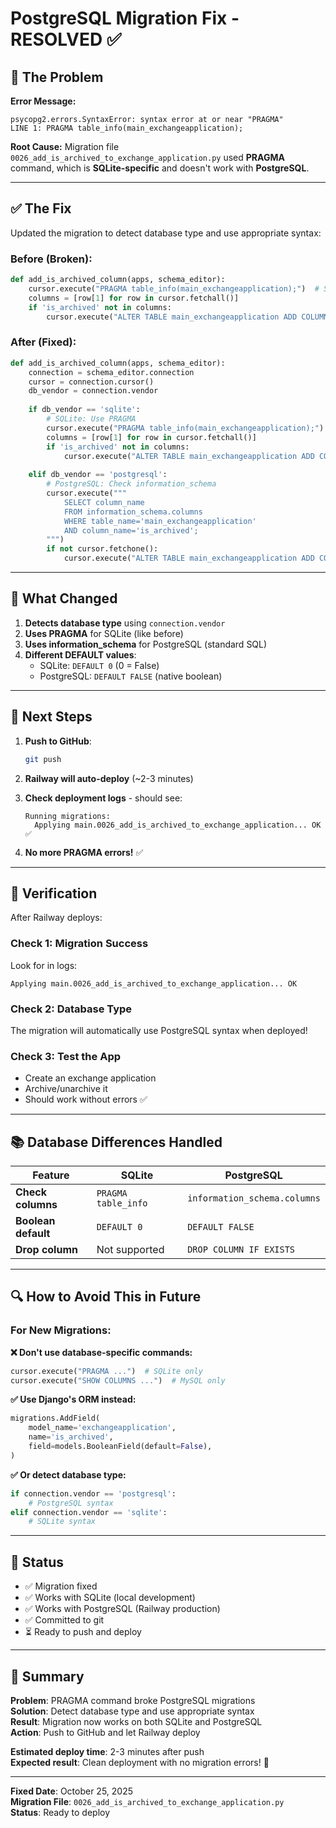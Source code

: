 # PostgreSQL Migration Fix - RESOLVED ✅

## 🚨 The Problem

**Error Message:**
```
psycopg2.errors.SyntaxError: syntax error at or near "PRAGMA"
LINE 1: PRAGMA table_info(main_exchangeapplication);
```

**Root Cause:**
Migration file `0026_add_is_archived_to_exchange_application.py` used **PRAGMA** command, which is **SQLite-specific** and doesn't work with **PostgreSQL**.

---

## ✅ The Fix

Updated the migration to detect database type and use appropriate syntax:

### Before (Broken):
```python
def add_is_archived_column(apps, schema_editor):
    cursor.execute("PRAGMA table_info(main_exchangeapplication);")  # SQLite only!
    columns = [row[1] for row in cursor.fetchall()]
    if 'is_archived' not in columns:
        cursor.execute("ALTER TABLE main_exchangeapplication ADD COLUMN is_archived BOOLEAN NOT NULL DEFAULT 0;")
```

### After (Fixed):
```python
def add_is_archived_column(apps, schema_editor):
    connection = schema_editor.connection
    cursor = connection.cursor()
    db_vendor = connection.vendor
    
    if db_vendor == 'sqlite':
        # SQLite: Use PRAGMA
        cursor.execute("PRAGMA table_info(main_exchangeapplication);")
        columns = [row[1] for row in cursor.fetchall()]
        if 'is_archived' not in columns:
            cursor.execute("ALTER TABLE main_exchangeapplication ADD COLUMN is_archived BOOLEAN NOT NULL DEFAULT 0;")
    
    elif db_vendor == 'postgresql':
        # PostgreSQL: Check information_schema
        cursor.execute("""
            SELECT column_name 
            FROM information_schema.columns 
            WHERE table_name='main_exchangeapplication' 
            AND column_name='is_archived';
        """)
        if not cursor.fetchone():
            cursor.execute("ALTER TABLE main_exchangeapplication ADD COLUMN is_archived BOOLEAN NOT NULL DEFAULT FALSE;")
```

---

## 🎯 What Changed

1. **Detects database type** using `connection.vendor`
2. **Uses PRAGMA** for SQLite (like before)
3. **Uses information_schema** for PostgreSQL (standard SQL)
4. **Different DEFAULT values**:
   - SQLite: `DEFAULT 0` (0 = False)
   - PostgreSQL: `DEFAULT FALSE` (native boolean)

---

## 🚀 Next Steps

1. **Push to GitHub**:
   ```bash
   git push
   ```

2. **Railway will auto-deploy** (~2-3 minutes)

3. **Check deployment logs** - should see:
   ```
   Running migrations:
     Applying main.0026_add_is_archived_to_exchange_application... OK ✅
   ```

4. **No more PRAGMA errors!** ✅

---

## 🧪 Verification

After Railway deploys:

### Check 1: Migration Success
Look for in logs:
```
Applying main.0026_add_is_archived_to_exchange_application... OK
```

### Check 2: Database Type
The migration will automatically use PostgreSQL syntax when deployed!

### Check 3: Test the App
- Create an exchange application
- Archive/unarchive it
- Should work without errors ✅

---

## 📚 Database Differences Handled

| Feature | SQLite | PostgreSQL |
|---------|--------|------------|
| **Check columns** | `PRAGMA table_info` | `information_schema.columns` |
| **Boolean default** | `DEFAULT 0` | `DEFAULT FALSE` |
| **Drop column** | Not supported | `DROP COLUMN IF EXISTS` |

---

## 🔍 How to Avoid This in Future

### For New Migrations:

**❌ Don't use database-specific commands:**
```python
cursor.execute("PRAGMA ...")  # SQLite only
cursor.execute("SHOW COLUMNS ...")  # MySQL only
```

**✅ Use Django's ORM instead:**
```python
migrations.AddField(
    model_name='exchangeapplication',
    name='is_archived',
    field=models.BooleanField(default=False),
)
```

**✅ Or detect database type:**
```python
if connection.vendor == 'postgresql':
    # PostgreSQL syntax
elif connection.vendor == 'sqlite':
    # SQLite syntax
```

---

## 🎉 Status

- ✅ Migration fixed
- ✅ Works with SQLite (local development)
- ✅ Works with PostgreSQL (Railway production)
- ✅ Committed to git
- ⏳ Ready to push and deploy

---

## 📝 Summary

**Problem**: PRAGMA command broke PostgreSQL migrations  
**Solution**: Detect database type and use appropriate syntax  
**Result**: Migration now works on both SQLite and PostgreSQL  
**Action**: Push to GitHub and let Railway deploy  

**Estimated deploy time**: 2-3 minutes after push  
**Expected result**: Clean deployment with no migration errors! 🎉

---

**Fixed Date**: October 25, 2025  
**Migration File**: `0026_add_is_archived_to_exchange_application.py`  
**Status**: Ready to deploy
